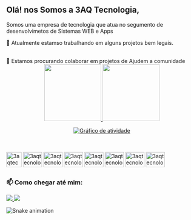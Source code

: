 ## Olá! nos Somos a 3AQ Tecnologia,
Somos uma empresa de tecnologia que atua no segumento de desenvolvimetos de  Sistemas WEB e Apps

🔭 Atualmente estamso trabalhando em alguns projetos bem legais.<br/>

<div style="display: inline_block">


</div>
</br>
👯 Estamos procurando colaborar em projetos de Ajudem a comunidade 

<br/>
<div align="center">
  <a href="https://github.com/3aqtecnologia">
  <img height="150em" src="https://github-readme-stats.vercel.app/api?username=3aqtecnologia&show_icons=true&theme=slateorange&include_all_commits=true&count_private=true"/>
  <img height="150em" src="https://github-readme-stats.vercel.app/api/top-langs/?username=3aqtecnologia&layout=compact&langs_count=7&theme=slateorange"/>

</div>

<p align="center"<a href="#"><img alt="Gráfico de atividade" src="https://activity-graph.herokuapp.com/graph?username=3aqtecnologia&bg_color=0D1117&color=d6db0b&line=ffffff&point=e34c26&hide_border=true&" /></a></p>
<br>

          
<div style="display: inline_block"><br>


<img align="center" alt="3aqtecnologia-html5" height="40" src="https://cdn.jsdelivr.net/gh/devicons/devicon/icons/html5/html5-original.svg" />
          

<img  align="center" alt="3aqtecnologia-css3" height="40" width="50" src="https://cdn.jsdelivr.net/gh/devicons/devicon/icons/css3/css3-original.svg" />
          

<img align="center" alt="3aqtecnologia-js" height="40" width="50" src="https://cdn.jsdelivr.net/gh/devicons/devicon/icons/javascript/javascript-original.svg" />
          

 <img align="center" alt="3aqtecnologia-react" height="40" width="50"  src="https://cdn.jsdelivr.net/gh/devicons/devicon/icons/react/react-original-wordmark.svg" />
 
<img align="center" alt="3aqtecnologia-php" height="40" width="50"  src="https://cdn.jsdelivr.net/gh/devicons/devicon/icons/php/php-plain.svg" />

<img align="center" alt="3aqtecnologia-node" height="40" width="50" src="https://cdn.jsdelivr.net/gh/devicons/devicon/icons/nodejs/nodejs-original.svg" />
          

<img align="center" alt="3aqtecnologia-Linux" height="40" width="50"   src="https://cdn.jsdelivr.net/gh/devicons/devicon/icons/linux/linux-original.svg" />

<img align="center" alt="3aqtecnologia-MySQL" height="40" width="50" src="https://cdn.jsdelivr.net/gh/devicons/devicon/icons/mysql/mysql-original.svg" />
  
</div>

##

<div> 
<h3>📫 Como chegar até mim:</h3>
 <a href = "mailto:3aqtecnologia@gmail.com">
    <img src="https://img.shields.io/badge/Gmail-D14836?style=for-the-badge&logo=gmail&logoColor=white" target="_new">
 </a>
 <a href="https://www.instagram.com/3aqtecnologia/" target="_blank">
    <img src="https://img.shields.io/badge/Instagram-E4405F?style=for-the-badge&logo=instagram&logoColor=white" target="_blank">
  </a>
 
 ![Snake animation](https://github.com/3aqtecnologia/3aqtecnologia/blob/output/github-contribution-grid-snake.svg)
 
</div>

<!--
**aalissonaq/aalissonaq** is a ✨ _special_ ✨ repository because its `README.md` (this file) appears on your GitHub profile.

Here are some ideas to get you started:

- 🔭 I’m currently working on ...
- 🌱 I’m currently learning ...
- 👯 I’m looking to collaborate on ...
- 🤔 I’m looking for help with ...
- 💬 Ask me about ...
- 📫 How to reach me: ...
- 😄 Pronouns: ...
- ⚡ Fun fact: ...
-->
